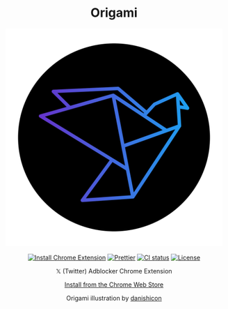 <div align="center">

# Origami

</div>

<p align="center">
  <img alt="Origami Logo" src="assets/origami.png" width="500px"/>
</p>

<div align="center">

[![Install Chrome Extension](https://img.shields.io/badge/Install%20Extension-%234285F4.svg?style=flat-square&logo=googlechrome&logoColor=white)](https://chrome.google.com/webstore/detail/origami-%F0%9D%95%8F-twitter-adbloc/mpkehcbilcilgafnjhdefebggmdbnhan)
[![Prettier](https://img.shields.io/badge/Prettier-%23F7B93E.svg?style=flat-square&logo=prettier&logoColor=black)](https://github.com/prettier/prettier)
[![CI status](https://img.shields.io/github/actions/workflow/status/TheDen/origami/ci-cd.yml?branch=main&style=flat-square&logo=github)](https://github.com/TheDen/origami/actions?query=branch%3Amain)
[![License](https://img.shields.io/github/license/TheDen/origami?style=flat-square)](/LICENSE)

𝕏 (Twitter) Adblocker Chrome Extension

[Install from the Chrome Web Store](https://chrome.google.com/webstore/detail/origami-%F0%9D%95%8F-twitter-adbloc/mpkehcbilcilgafnjhdefebggmdbnhan)

Origami illustration by [danishicon](https://thenounproject.com/danishicon/)

</div>
